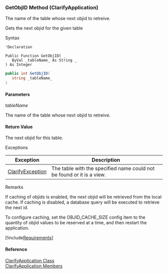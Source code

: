 ﻿### GetObjID Method (ClarifyApplication)

The name of the table whose next objid to retreive.

Gets the next objid for the given table

Syntax

```vbnet
'Declaration

Public Function GetObjID( _
   ByVal _tableName_ As String _
) As Integer
```

```csharp
public int GetObjID( 
   string _tableName_
)
```

#### Parameters

_tableName_

The name of the table whose next objid to retreive.

#### Return Value

The next objid for this table.

Exceptions

| Exception | Description |
| --- | --- |
| [ClarifyException](fcSDK~FChoice.Foundation.Clarify.ClarifyException.md) | The table with the specified name could not be found or it is a view. |

Remarks

If caching of objids is enabled, the next objid will be retrieved from the local cache. If caching is disabled, a database query will be executed to retrieve the next id.

To configure caching, set the OBJID_CACHE_SIZE config item to the quantity of objid values to be reserved at a time, and then restart the application.

[!include[Requirements](../partials/requirements.md)]

#### Reference

[ClarifyApplication Class](fcSDK~FChoice.Foundation.Clarify.ClarifyApplication.md)  
[ClarifyApplication Members](fcSDK~FChoice.Foundation.Clarify.ClarifyApplication_members.md)